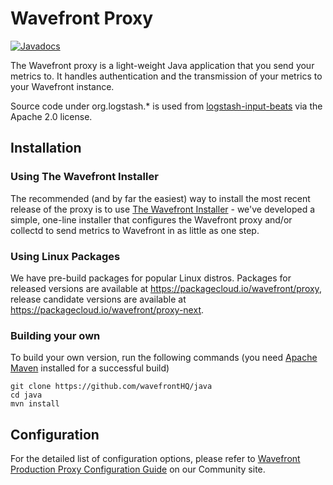 # Wavefront Proxy
[![Javadocs](http://javadoc.io/badge/com.wavefront/proxy.svg)](http://javadoc.io/doc/com.wavefront/proxy)

The Wavefront proxy is a light-weight Java application that you send your metrics to. It handles authentication and the transmission of your metrics to your Wavefront instance.

Source code under org.logstash.* is used from
 [logstash-input-beats](https://github.com/logstash-plugins/logstash-input-beats) via the Apache 2.0 license.

## Installation

### Using The Wavefront Installer

The recommended (and by far the easiest) way to install the most recent release of the proxy is to use [The Wavefront Installer](https://community.wavefront.com/docs/DOC-1161) - we've developed a simple, one-line installer that configures the Wavefront proxy and/or collectd to send metrics to Wavefront in as little as one step.

### Using Linux Packages

We have pre-build packages for popular Linux distros. Packages for released versions are available at https://packagecloud.io/wavefront/proxy, release candidate versions are available at https://packagecloud.io/wavefront/proxy-next.

### Building your own

To build your own version, run the following commands (you need [Apache Maven](https://maven.apache.org) installed for a successful build)

```
git clone https://github.com/wavefrontHQ/java
cd java
mvn install
```

## Configuration

For the detailed list of configuration options, please refer to [Wavefront Production Proxy Configuration Guide](https://community.wavefront.com/docs/DOC-1034) on our Community site.
